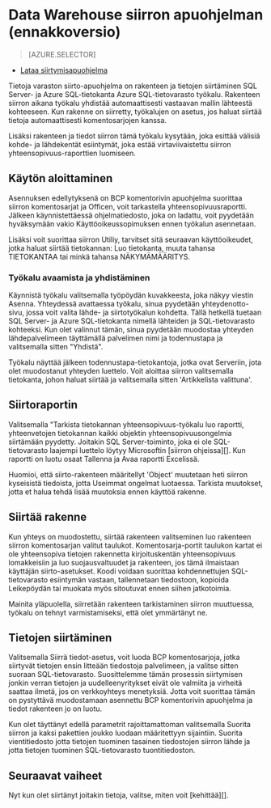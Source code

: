 <properties
   pageTitle="Siirtää: Tietojen varasto siirron apuohjelman | Microsoft Azure"
   description="Siirtää SQL-tietovarasto."
   services="sql-data-warehouse"
   documentationCenter="NA"
   authors="lodipalm"
   manager="barbkess"
   editor=""/>

<tags
   ms.service="sql-data-warehouse"
   ms.devlang="NA"
   ms.topic="article"
   ms.tgt_pltfrm="NA"
   ms.workload="data-services"
   ms.date="08/08/2016"
   ms.author="lodipalm;barbkess;sonyama"/>


# <a name="data-warehouse-migration-utility-preview"></a>Data Warehouse siirron apuohjelman (ennakkoversio)

> [AZURE.SELECTOR]
- [Lataa siirtymisapuohjelma][]

Tietoja varaston siirto-apuohjelma on rakenteen ja tietojen siirtäminen SQL Server- ja Azure SQL-tietokanta Azure SQL-tietovarasto työkalu. Rakenteen siirron aikana työkalu yhdistää automaattisesti vastaavan mallin lähteestä kohteeseen. Kun rakenne on siirretty, työkalujen on asetus, jos haluat siirtää tietoja automaattisesti komentosarjojen kanssa.

Lisäksi rakenteen ja tiedot siirron tämä työkalu kysytään, joka esittää välisiä kohde- ja lähdekentät esiintymät, joka estää virtaviivaistettu siirron yhteensopivuus-raporttien luomiseen.

## <a name="get-started"></a>Käytön aloittaminen
Asennuksen edellytyksenä on BCP komentorivin apuohjelma suorittaa siirron komentosarjat ja Officen, voit tarkastella yhteensopivuusraportti. Jälkeen käynnistettäessä ohjelmatiedosto, joka on ladattu, voit pyydetään hyväksymään vakio Käyttöoikeussopimuksen ennen työkalun asennetaan.

Lisäksi voit suorittaa siirron Utiliy, tarvitset sitä seuraavan käyttöoikeudet, jotka haluat siirtää tietokannan: Luo tietokanta, muuta tahansa TIETOKANTAA tai minkä tahansa NÄKYMÄMÄÄRITYS.

### <a name="launching-the-tool-and-connecting"></a>Työkalu avaamista ja yhdistäminen
Käynnistä työkalu valitsemalla työpöydän kuvakkeesta, joka näkyy viestin Asenna. Yhteydessä avattaessa työkalu, sinua pyydetään yhteydenotto-sivu, jossa voit valita lähde- ja siirtotyökalun kohdetta. Tällä hetkellä tuetaan SQL Server- ja Azure SQL-tietokanta nimellä lähteiden ja SQL-tietovarasto kohteeksi. Kun olet valinnut tämän, sinua pyydetään muodostaa yhteyden lähdepalvelimeen täyttämällä palvelimen nimi ja todennustapa ja valitsemalla sitten "Yhdistä".

Työkalu näyttää jälkeen todennustapa-tietokantoja, jotka ovat Serveriin, jota olet muodostanut yhteyden luettelo. Voit aloittaa siirron valitsemalla tietokanta, johon haluat siirtää ja valitsemalla sitten 'Artikkelista valittuna'.

## <a name="migration-report"></a>Siirtoraportin
Valitsemalla "Tarkista tietokannan yhteensopivuus-työkalu luo raportti, yhteenvetojen tietokannan kaikki objektin yhteensopivuusongelmia siirtämään pyydetty. Joitakin SQL Server-toiminto, joka ei ole SQL-tietovarasto laajempi luettelo löytyy Microsoftin [siirron ohjeissa][]. Kun raportti on luotu osaat Tallenna ja Avaa raportti Excelissä.

Huomioi, että siirto-rakenteen määritellyt 'Object' muutetaan heti siirron kyseisistä tiedoista, jotta Useimmat ongelmat luotaessa. Tarkista muutokset, jotta et halua tehdä lisää muutoksia ennen käyttöä rakenne.

## <a name="migrate-schema"></a>Siirtää rakenne

Kun yhteys on muodostettu, siirtää rakenteen valitseminen luo rakenteen siirron komentosarjan valitut taulukot. Komentosarja-portit taulukon kartat ei ole yhteensopiva tietojen rakennetta kirjoituskentän yhteensopivuus lomakkeisiin ja luo suojausvaltuudet ja rakenteen, jos tämä ilmaistaan käyttäjän siirto-asetukset. Koodi voidaan suorittaa kohdennettujen SQL-tietovarasto esiintymän vastaan, tallennetaan tiedostoon, kopioida Leikepöydän tai muokata myös sitoutuvat ennen siihen jatkotoimia.  

Mainita yläpuolella, siirretään rakenteen tarkistaminen siirron muuttuessa, työkalu on tehnyt varmistamiseksi, että olet ymmärtänyt ne.  

## <a name="migrate-data"></a>Tietojen siirtäminen

Valitsemalla Siirrä tiedot-asetus, voit luoda BCP komentosarjoja, jotka siirtyvät tietojen ensin litteään tiedostoja palvelimeen, ja valitse sitten suoraan SQL-tietovarasto. Suosittelemme tämän prosessin siirtymisen jonkin verran tietojen ja uudelleenyritykset eivät ole valmiita ja virheitä saattaa ilmetä, jos on verkkoyhteys menetyksiä. Jotta voit suorittaa tämän on pystyttävä muodostamaan asennettu BCP komentorivin apuohjelma ja tiedot rakenteen jo on luotu.

Kun olet täyttänyt edellä parametrit rajoittamattoman valitsemalla Suorita siirron ja kaksi pakettien joukko luodaan määritettyyn sijaintiin. Suorita vientitiedosto jotta tietojen tuominen tasainen tiedostojen siirron lähde ja jotta tietojen tuominen SQL-tietovarasto tuontitiedoston.

## <a name="next-steps"></a>Seuraavat vaiheet
Nyt kun olet siirtänyt joitakin tietoja, valitse, miten voit [kehittää][].

<!--Image references-->

<!--Article references-->
[siirron dokumentaatio]: sql-data-warehouse-overview-migrate.md
[kehittäminen]: sql-data-warehouse-overview-develop.md

<!--Other Web references--> 
[Lataa siirtymisapuohjelma]: https://migrhoststorage.blob.core.windows.net/sqldwsample/DataWarehouseMigrationUtility.zip
